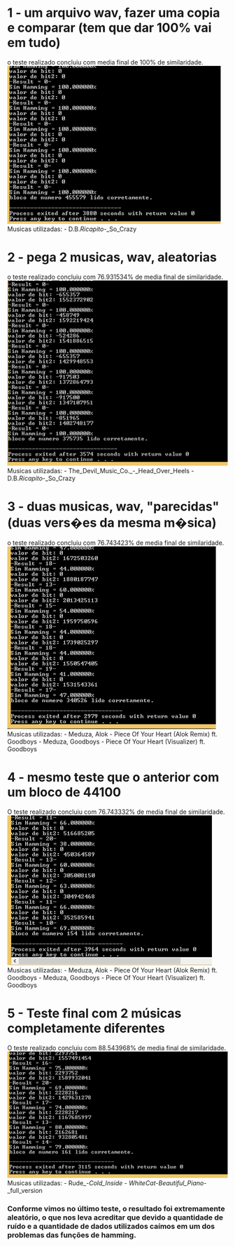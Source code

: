 # 1 - um arquivo wav, fazer uma copia e comparar (tem que dar 100% vai em tudo)

o teste realizado concluiu com media final de 100% de similaridade.
![teste 01](./teste01.PNG)
Musicas utilizadas:
    - D.B._Ricapito_-_So_Crazy

# 2 - pega 2 musicas, wav, aleatorias

o teste realizado concluiu com 76.931534% de media final de similaridade.
![teste 02](./teste02.PNG)
Musicas utilizadas:
    - The_Devil_Music_Co._-_Head_Over_Heels
    - D.B._Ricapito_-_So_Crazy

# 3 - duas musicas, wav, "parecidas" (duas vers�es da mesma m�sica)

o teste realizado concluiu com 76.743423% de media final de similaridade.
![teste 03](./teste03.PNG)
Musicas utilizadas:
    - Meduza, Alok - Piece Of Your Heart (Alok Remix) ft. Goodboys
    - Meduza, Goodboys - Piece Of Your Heart (Visualizer) ft. Goodboys

# 4 - mesmo teste que o anterior com um bloco de 44100

O teste realizado concluiu com 76.743332% de media final de similaridade.
![teste 04](./teste04.PNG)
Musicas utilizadas:
    - Meduza, Alok - Piece Of Your Heart (Alok Remix) ft. Goodboys
    - Meduza, Goodboys - Piece Of Your Heart (Visualizer) ft. Goodboys

# 5 - Teste final com 2 músicas completamente diferentes

O teste realizado concluiu com 88.543968% de media final de similaridade.
![teste 05](./teste05.PNG)
Musicas utilizadas:
    - Rude_-_Cold_Inside
    - WhiteCat_-_Beautiful_Piano_-_full_version

### Conforme vimos no último teste, o resultado foi extremamente aleatório, o que nos leva  acreditar que devido a quantidade de ruído e a quantidade de dados utilizados caímos em um dos problemas das funções de hamming.